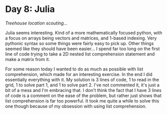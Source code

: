 # Day 8: Julia

_Treehouse location scouting..._

Julia seems interesting. Kind of a more mathematically focused python,
with a focus on arrays being vectors and matrices, and 1-based
indexing. Very pythonic syntax so some things were fairly easy to pick
up. Other things seemed like they should have been easier... I spend
far too long on the first line of code trying to take a 2D nested list
comprehension statement and make a matrix from it.

For some reason today I wanted to do as much as possible with list
comprehension, which made for an interesting exercise. In the end I
did essentially everything with it. My solution is 3 lines of code, 1
to read in the grid, 1 to solve part 1, and 1 to solve part 2. I've
not commented it, it's just a bit of a mess and I'm embracing that. I
don't think the fact that I have 3 lines of code is a comment on the
ease of the problem, but rather just shows that list comprehension is
far too powerful. It took me quite a while to solve this one though
because of my obsession with using list comprehension.

